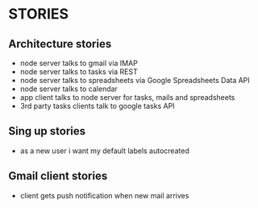 STORIES
===================

Architecture stories
-------------------

- node server talks to gmail via IMAP
- node server talks to tasks via REST
- node server talks to spreadsheets via Google Spreadsheets Data API
- node server talks to calendar
- app client talks to node server for tasks, mails and spreadsheets
- 3rd party tasks clients talk to google tasks API

Sing up stories
----------------
- as a new user i want my default labels autocreated

Gmail client stories
---------------------
- client gets push notification when new mail arrives
